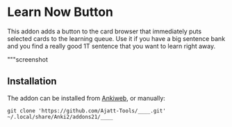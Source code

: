 # Learn Now Button
This addon adds a button to the card browser that immediately puts selected cards
to the learning queue.
Use it if you have a big sentence bank and you find a really good 1T sentence
that you want to learn right away.

"""screenshot

## Installation
The addon can be installed from [Ankiweb](blabla.com), or manually:
```
git clone 'https://github.com/Ajatt-Tools/____.git' ~/.local/share/Anki2/addons21/____
```
